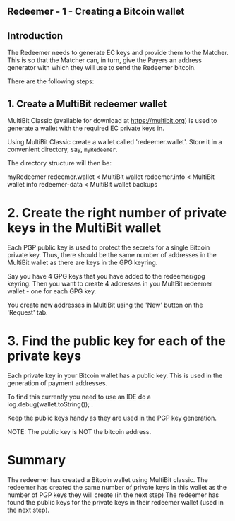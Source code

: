 ## Redeemer - 1 - Creating a Bitcoin wallet

## Introduction
The Redeemer needs to generate EC keys and provide them to the Matcher.
This is so that the Matcher can, in turn, give the Payers an address generator with which they will use to send the Redeemer bitcoin.

There are the following steps:


## 1. Create a MultiBit redeemer wallet
MultiBit Classic (available for download at https://multibit.org) is used to generate a wallet with the required EC private keys in.

Using MultiBit Classic create a wallet called 'redeemer.wallet'.
Store it in a convenient directory, say, `myRedeemer`.


The directory structure will then be:

myRedeemer
   redeemer.wallet      < MultiBit wallet
   redeemer.info        < MultiBit wallet info
   redeemer-data        < MultiBit wallet backups


# 2. Create the right number of private keys in the MultiBit wallet
Each PGP public key is used to protect the secrets for a single Bitcoin private key.
Thus, there should be the same number of addresses in the MultiBit wallet as there are keys in the GPG keyring.

Say you have 4 GPG keys that you have added to the redeemer/gpg keyring.
Then you want to create 4 addresses in you MultBit redeemer wallet - one for each GPG key.

You create new addresses in MultiBit using the 'New' button on the 'Request' tab.


# 3. Find the public key for each of the private keys
Each private key in your Bitcoin wallet has a public key.
This is used in the generation of payment addresses.

To find this currently you need to use an IDE do a log.debug(wallet.toString()); .

Keep the public keys handy as they are used in the PGP key generation.

NOTE: The public key is NOT the bitcoin address.


# Summary
The redeemer has created a Bitcoin wallet using MultiBit classic.
The redeemer has created the same number of private keys in this wallet as the number of PGP keys they will create
(in the next step)
The redeemer has found the public keys for the private keys in their redeemer wallet (used in the next step).
